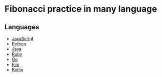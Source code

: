 # Fibonacci practice in many language

## Languages

* [JavaScript](https://github.com/teinen/fibonacci-in-many-langs/blob/master/fibonacci.js)
* [Python](https://github.com/teinen/fibonacci-in-many-langs/blob/master/fibonacci.py)
* [Java]()
* [Ruby]()
* [Go]()
* [Elm]()
* [Kotlin]()